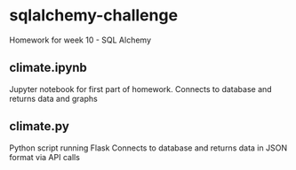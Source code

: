# sqlalchemy-challenge

Homework for week 10 - SQL Alchemy

## climate.ipynb
Jupyter notebook for first part of homework.
Connects to database and returns data and graphs

## climate.py
Python script running Flask
Connects to database and returns data in JSON format via API calls
